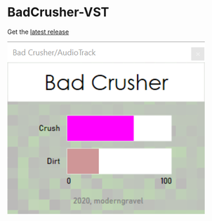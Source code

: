 # BadCrusher-VST
Get the [latest release](https://github.com/roveldman/BadCrusher-VST/releases/latest)

![screenshot.png](https://raw.githubusercontent.com/roveldman/BadCrusher-VST/master/screenshot.png)
